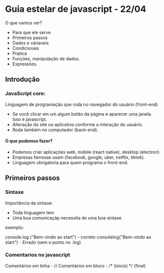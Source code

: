 # Guia estelar de javascript - 22/04

O que vamos ver?

- Para que ele serve
- Primeiros passos
- Dados e váriaveis
- Condicionais
- Pratica
- Funções, manipulação de dados.
- Expressões.

## Introdução

### JavaScript core:

Linguagem de programação que roda no navegador do usuário (front-end)
- Se você clicar em um algum botão da página e aparecer uma janela. Isso é javascript. 
- Alteração do site ou aplicativo conforme a interação do usuário.
- Roda também no computador (back-end).

#### O que podemos fazer?

- Podemos  criar aplicações web, mobile (react native), desktop (electron)
- Empresas famosas usam (facebook, google, uber, netflix, tiktok).
- Linguagem obrigatoria para quem programa o front-end.

## Primeiros passos

### Sintaxe

Importância da sintaxe: 

- Toda linguagem tem 
- Uma boa comunicaçãp necessita de uma boa sintaxe

exemplo: 

console.log ("Bem-vindo ao start") - correto 
consolelog("Bem-vindo ao start") - Errado (sem o ponto no .log)

### Comentarios no javascript

Comentários em linha - //
Comentários em bloco - /* (inicio) */ (final)